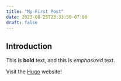 ```yaml
---
title: "My First Post"
date: 2023-08-25T23:33:50-07:00
draft: false
---
```


## Introduction

This is **bold** text, and this is *emphasized* text.

Visit the [Hugo](https://gohugo.io) website!
